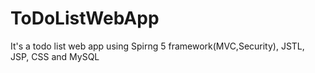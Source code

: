 # ToDoListWebApp

It's a todo list web app using Spirng 5 framework(MVC,Security), JSTL, JSP, CSS and MySQL
